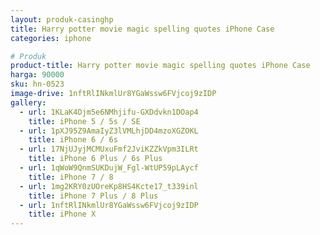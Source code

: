 ```yaml
---
layout: produk-casinghp
title: Harry potter movie magic spelling quotes iPhone Case
categories: iphone

# Produk
product-title: Harry potter movie magic spelling quotes iPhone Case
harga: 90000
sku: hn-0523
image-drive: 1nftRlINkmlUr8YGaWssw6FVjcoj9zIDP
gallery:
  - url: 1KLaK4Djm5e6NMhjifu-GXDdvkn1DOap4
    title: iPhone 5 / 5s / SE
  - url: 1pXJ95Z9AmaIyZ3lVMLhjDD4mzoXGZOKL
    title: iPhone 6 / 6s
  - url: 17NjUJyjMCMUxuFmf2JviKZZkVpm3ILRt
    title: iPhone 6 Plus / 6s Plus
  - url: 1qWoW9QnmSUKDujW_Fgl-WtUP59pLAycf
    title: iPhone 7 / 8
  - url: 1mg2KRY0zUOreKp8HS4Kcte17_t339inl
    title: iPhone 7 Plus / 8 Plus
  - url: 1nftRlINkmlUr8YGaWssw6FVjcoj9zIDP
    title: iPhone X
---
```

